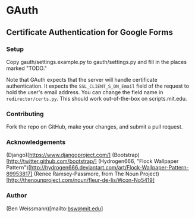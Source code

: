 # GAuth

## Certificate Authentication for Google Forms

### Setup

Copy gauth/settings.example.py to gauth/settings.py and fill in the places
marked "TODO."

Note that GAuth expects that the server will handle certificate authentication.
It expects the `SSL_CLIENT_S_DN_Email` field of the request to hold the user's
email address. You can change the field name in `redirector/certs.py`. This
should work out-of-the-box on scripts.mit.edu.

### Contributing

Fork the repo on GitHub, make your changes, and submit a pull request.

### Acknowledgements

(Django)[https://www.djangoproject.com/]
(Bootstrap)[http://twitter.github.com/bootstrap/]
(Hydrogen666, "Flock Wallpaper Pattern")[http://hydrogen666.deviantart.com/art/Flock-Wallpaper-Pattern-89953817]
(Renee Ramsey-Passmore, from The Noun Project)[http://thenounproject.com/noun/fleur-de-lis/#icon-No5419]

### Author

(Ben Weissmann)[mailto:bsw@mit.edu]
